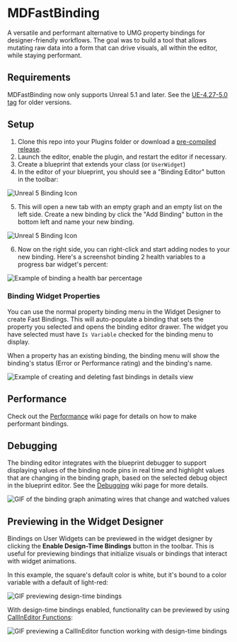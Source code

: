 # MDFastBinding
A versatile and performant alternative to UMG property bindings for designer-friendly workflows.
The goal was to build a tool that allows mutating raw data into a form that can drive visuals, all within the editor, while staying performant.

## Requirements
MDFastBinding now only supports Unreal 5.1 and later. See the [UE-4.27-5.0 tag](https://github.com/DoubleDeez/MDFastBinding/tree/UE-4.27-5.0) for older versions.

## Setup
1. Clone this repo into your Plugins folder or download a [pre-compiled release](https://github.com/DoubleDeez/MDFastBinding/releases).
2. Launch the editor, enable the plugin, and restart the editor if necessary.
3. Create a blueprint that extends your class (or `UserWidget`)
4. In the editor of your blueprint, you should see a "Binding Editor" button in the toolbar:

![Unreal 5 Binding Icon](Resources/readme-binding-editor-ue5.png)

5. This will open a new tab with an empty graph and an empty list on the left side. Create a new binding by click the "Add Binding" button in the bottom left and name your new binding.

![Unreal 5 Binding Icon](Resources/readme-add-binding-ue5.png)

6. Now on the right side, you can right-click and start adding nodes to your new binding.
Here's a screenshot binding 2 health variables to a progress bar widget's percent:

![Example of binding a health bar percentage](Resources/readme-binding-example.png)

### Binding Widget Properties

You can use the normal property binding menu in the Widget Designer to create Fast Bindings. This will auto-populate a binding that sets the property you selected and opens the binding editor drawer. The widget you have selected must have `Is Variable` checked for the binding menu to display.

When a property has an existing binding, the binding menu will show the binding's status (Error or Performance rating) and the binding's name.

![Example of creating and deleting fast bindings in details view](Resources/readme-umg-property-bindings.gif)

## Performance
Check out the [Performance](https://github.com/DoubleDeez/MDFastBinding/wiki/Performance) wiki page for details on how to make performant bindings.

## Debugging
The binding editor integrates with the blueprint debugger to support displaying values of the binding node pins in real time and highlight values that are changing in the binding graph, based on the selected debug object in the blueprint editor. See the [Debugging](https://github.com/DoubleDeez/MDFastBinding/wiki/Debugging) wiki page for more details.

![GIF of the binding graph animating wires that change and watched values](Resources/readme-binding-debug.gif)

## Previewing in the Widget Designer
Bindings on User Widgets can be previewed in the widget designer by clicking the **Enable Design-Time Bindings** button in the toolbar. This is useful for previewing bindings that initialize visuals or bindings that interact with widget animations.

In this example, the square's default color is white, but it's bound to a color variable with a default of light-red:

![GIF previewing design-time bindings](Resources/readme-design-time-binding.gif)

With design-time bindings enabled, functionality can be previewed by using [CallInEditor Functions](https://benui.ca/unreal/ufunction/#callineditor):

![GIF previewing a CallInEditor function working with design-time bindings](Resources/readme-callineditor-binding.gif)
